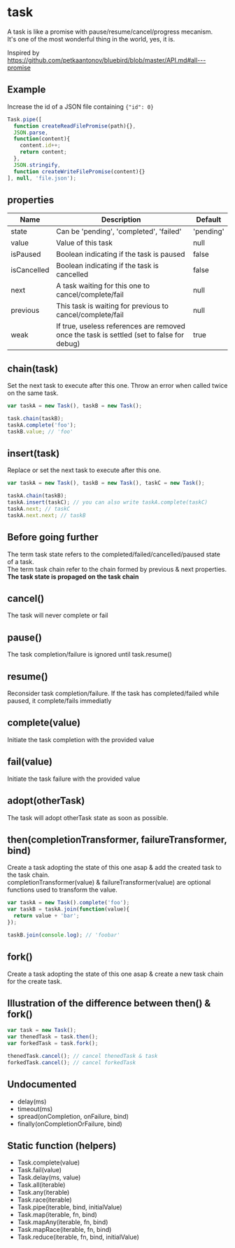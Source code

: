 # task

A task is like a promise with pause/resume/cancel/progress mecanism.  
It's one of the most wonderful thing in the world, yes, it is.

Inspired by https://github.com/petkaantonov/bluebird/blob/master/API.md#all---promise

## Example

Increase the id of a JSON file containing `{"id": 0}`

```javascript
Task.pipe([
  function createReadFilePromise(path){},
  JSON.parse,
  function(content){
    content.id++;
    return content;
  },
  JSON.stringify,
  function createWriteFilePromise(content){}
], null, 'file.json');
```

## properties

Name  | Description | Default
----- | --- | ---------
state | Can be 'pending', 'completed', 'failed' | 'pending'
value | Value of this task | null
isPaused  | Boolean indicating if the task is paused | false
isCancelled | Boolean indicating if the task is cancelled | false
next | A task waiting for this one to cancel/complete/fail | null
previous | This task is waiting for previous to cancel/complete/fail | null
weak | If true, useless references are removed once the task is settled (set to false for debug) | true

## chain(task)

Set the next task to execute after this one. Throw an error when called twice on the same task.

```javascript
var taskA = new Task(), taskB = new Task();

task.chain(taskB);
taskA.complete('foo');
taskB.value; // 'foo'
```

## insert(task)

Replace or set the next task to execute after this one.

```javascript
var taskA = new Task(), taskB = new Task(), taskC = new Task();

taskA.chain(taskB);
taskA.insert(taskC); // you can also write taskA.complete(taskC)
taskA.next; // taskC
taskA.next.next; // taskB
```

## Before going further

The term task state refers to the completed/failed/cancelled/paused state of a task.  
The term task chain refer to the chain formed by previous & next properties.  
**The task state is propaged on the task chain**

## cancel()

The task will never complete or fail

## pause()

The task completion/failure is ignored until task.resume()

## resume()

Reconsider task completion/failure. If the task has completed/failed while paused, it complete/fails immediatly

## complete(value)

Initiate the task completion with the provided value

## fail(value)

Initiate the task failure with the provided value

## adopt(otherTask)

The task will adopt otherTask state as soon as possible.

## then(completionTransformer, failureTransformer, bind)

Create a task adopting the state of this one asap & add the created task to the task chain.  
completionTransformer(value) & failureTransformer(value) are optional functions used to transform the value.

```javascript
var taskA = new Task().complete('foo');
var taskB = taskA.join(function(value){
  return value + 'bar';
});

taskB.join(console.log); // 'foobar'
```

## fork()

Create a task adopting the state of this one asap & create a new task chain for the create task.  

## Illustration of the difference between then() & fork()

```javascript
var task = new Task();
var thenedTask = task.then();
var forkedTask = task.fork();

thenedTask.cancel(); // cancel thenedTask & task
forkedTask.cancel(); // cancel forkedTask
```

## Undocumented

- delay(ms)
- timeout(ms)
- spread(onCompletion, onFailure, bind)
- finally(onCompletionOrFailure, bind)

## Static function (helpers)

- Task.complete(value)
- Task.fail(value)
- Task.delay(ms, value)
- Task.all(iterable)
- Task.any(iterable)
- Task.race(iterable)
- Task.pipe(iterable, bind, initialValue)
- Task.map(iterable, fn, bind)
- Task.mapAny(iterable, fn, bind)
- Task.mapRace(iterable, fn, bind)
- Task.reduce(iterable, fn, bind, initialValue)

